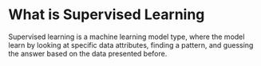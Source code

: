 # What is Supervised Learning

Supervised learning is a machine learning model type, where the model learn by looking at specific data attributes, finding a pattern, and guessing the answer based on the data presented before.